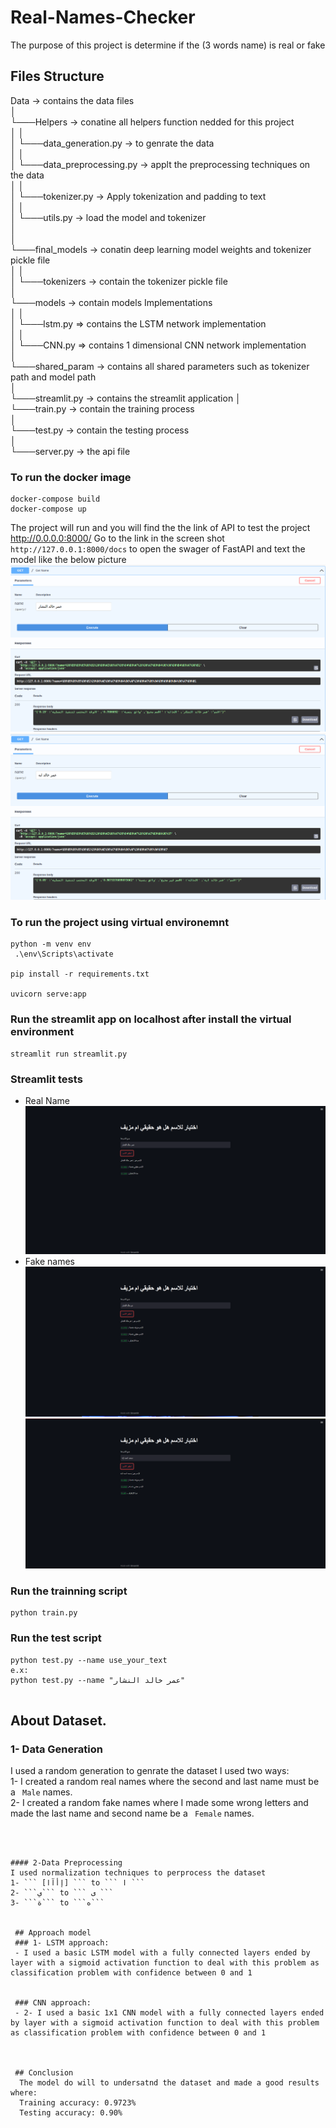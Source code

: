 # Real-Names-Checker
 The purpose of this project is determine if the (3 words name) is real or fake

 ## Files Structure   

  
  Data -> contains the data files   
│  
└───Helpers -> conatine all helpers function nedded for this project    
│   │  
│   └───data_generation.py -> to genrate the data  
│   │    
│   └───data_preprocessing.py -> applt the preprocessing techniques on the data   
│   │  
│   └───tokenizer.py -> Apply tokenization and padding to text  
│   │  
│   └───utils.py -> load the model and tokenizer  
│   
│       
└───final_models -> conatin deep learning model weights and tokenizer pickle file   
│   │  
│   └───tokenizers -> contain the tokenizer pickle file            
│       
└───models -> contain models Implementations  
│   │  
│   └───lstm.py => contains the LSTM network implementation       
│   │  
│   └───CNN.py => contains 1 dimensional CNN network implementation   
│       
└───shared_param -> contains all shared parameters such as tokenizer path and model path               
│   
└───streamlit.py -> contains the streamlit application
│   
└───train.py -> contain the training process  
│   
└───test.py -> contain the testing process  
│  
└───server.py -> the api file  


### To run the docker image
```
docker-compose build
docker-compose up
```
The project will run and you will find the the link of API to test the project  
http://0.0.0.0:8000/
Go to the link in the screen shot ```http://127.0.0.1:8000/docs``` to open the swager of FastAPI and text the model like the below picture   
  ![Screenshot](images/test1.png)
  ![Screenshot](images/test2.png)  




### To run the project using virtual environemnt 
```
python -m venv env   
 .\env\Scripts\activate

pip install -r requirements.txt  

uvicorn serve:app  
```


### Run the streamlit app on localhost after install the virtual environment 
```
streamlit run streamlit.py
```
### Streamlit tests
- Real Name
  ![Screenshot](images/st1.png)
- Fake names
  ![Screenshot](images/st2.png)  
  ![Screenshot](images/st3.png)  

### Run the trainning script
```
python train.py
```
### Run the test script

```
python test.py --name use_your_text
e.x:
python test.py --name "عمر خالد النشار"


```
## About Dataset.
### 1- Data Generation
I used a random generation to genrate the dataset I used two ways:  
1- I created a random real names where the second and last name must be a ``` Male``` names.  
2- I created a random fake names where I made some wrong letters and made the last name and second name be a ``` Female``` names.   
```.    
 


#### 2-Data Preprocessing  
I used normalization techniques to perprocess the dataset
1- ``` [إأآا] ``` to ``` ا ```  
2- ```ي``` to ``` ى ```  
3- ```ة``` to ```ه```    

  
 ## Approach model  
 ### 1- LSTM approach:  
 - I used a basic LSTM model with a fully connected layers ended by layer with a sigmoid activation function to deal with this problem as classification problem with confidence between 0 and 1


 ### CNN approach:  
 - 2- I used a basic 1x1 CNN model with a fully connected layers ended by layer with a sigmoid activation function to deal with this problem as classification problem with confidence between 0 and 1



 ## Conclusion 
  The model do will to undersatnd the dataset and made a good results where:  
  Training accuracy: 0.9723%  
  Testing accuracy: 0.90%  
  
